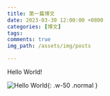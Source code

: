 ```yaml
---
title: 第一篇博文
date: 2023-03-30 12:00:00 +0800
categories: [博文]
tags: 
comments: true
img_path: /assets/img/posts

---
```


Hello World!

![Hello World](HelloWorld.jpg){: .w-50 .normal }

<!-- {% include embed/bilibili.html id='BV1ds411m7Ns' %} -->
